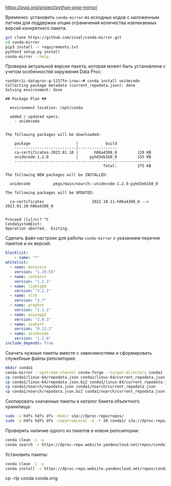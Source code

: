 
https://pypi.org/project/python-pypi-mirror/


Временно: установить `conda-mirror` из исходных кодов с наложенным патчем для поддержки опции ограничения количества извлекаемых версий конкретного пакета.

```bash
git clone https://github.com/zinal/conda-mirror.git
cd conda-mirror
pip3 install -r requirements.txt
python3 setup.py install
conda-mirror --help
```

Проверка актуальной версии пакета, которая может быть установлена с учетом особенностей окружения Data Proc:

```
root@rc1c-dataproc-g-1157fe-irow:~# conda install unidecode
Collecting package metadata (current_repodata.json): done
Solving environment: done

## Package Plan ##

  environment location: /opt/conda

  added / updated specs:
    - unidecode


The following packages will be downloaded:

    package                    |            build
    ---------------------------|-----------------
    ca-certificates-2023.01.10 |       h06a4308_0         120 KB
    unidecode-1.2.0            |     pyhd3eb1b0_0         155 KB
    ------------------------------------------------------------
                                           Total:         275 KB

The following NEW packages will be INSTALLED:

  unidecode          pkgs/main/noarch::unidecode-1.2.0-pyhd3eb1b0_0 

The following packages will be UPDATED:

  ca-certificates                     2022.10.11-h06a4308_0 --> 2023.01.10-h06a4308_0 


Proceed ([y]/n)? ^C
CondaSystemExit: 
Operation aborted.  Exiting.
```

Сделать файл настроек для работы `conda-mirror` с указанием перечня пакетов и их версий:

```yaml
blacklist:
    - name: "*"
whitelist:
  - name: botocore
    version: "1.29.55"
  - name: catboost
    version: "1.1.1"
  - name: lightgbm
    version: "3.2.1"
  - name: nltk
    version: "3.7"
  - name: prophet
    version: "1.1.2"
  - name: psycopg2
    version: "2.9.3"
  - name: seaborn
    version: "0.12.2"
  - name: unidecode
    version: "1.2.0"
include_depends: True
```

Скачать нужные пакеты вместе с зависимостями и сформировать служебные файлы репозитория:

```bash
mkdir conda1
conda-mirror --upstream-channel conda-forge --target-directory conda1 --config conda-mirror-conf.yaml --platform linux-64,noarch --num-threads 50 --latest 10
cp conda1/linux-64/repodata.json conda1/linux-64/current_repodata.json
cp conda1/linux-64/repodata.json.bz2 conda1/linux-64/current_repodata.json.bz2
cp conda1/noarch/repodata.json conda1/noarch/current_repodata.json
cp conda1/noarch/repodata.json.bz2 conda1/noarch/current_repodata.json.bz2
```

Скопировать скачанные пакеты в каталог бакета объектного хранилища:

```bash
sudo -u hdfs hdfs dfs -mkdir s3a://dproc-repo/repos/
sudo -u hdfs hdfs dfs -copyFromLocal -d -t 20 conda1/ s3a://dproc-repo/repos/
```

Проверить наличие одного из пакетов в новом репозитории:

```bash
conda clean -i -y
conda search -c https://dproc-repo.website.yandexcloud.net/repos/conda1 --override-channels catboost
```


Установить пакеты:

```bash
conda clean -i -y
conda install -c https://dproc-repo.website.yandexcloud.net/repos/conda1 --override-channels catboost lightgbm nltk prophet psycopg2 seaborn unidecode
```


cp -rlp conda conda.orig
